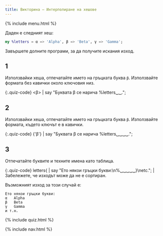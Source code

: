 ```yaml
---
title: Викторина — Интерполиране на хешове
---
```


{% include menu.html %}

Даден е следният хеш:

```raku
my %letters = α => 'Alpha', β => 'Beta', γ => 'Gamma';
```

Завършете долните програми, за да получите искания изход.

## 1

Използвайки хеша, отпечатайте името на гръцката буква `β`. Използвайте формата без кавички около ключовия низ.

{:.quiz-code}
&lt;β&gt; | say &quot;Буквата β се нарича %letters␣␣.&quot;;

## 2

Използвайки хеша, отпечатайте името на гръцката буква `β`. Използвайте формата, където ключът е в кавички.

{:.quiz-code}
{&apos;β&apos;} | say &quot;Буквата β се нарича %letters␣␣␣␣.&quot;;


## 3

Отпечатайте буквите и техните имена като таблица.

{:.quiz-code}
letters{ | say &quot;Ето някои гръцки букви:\n%␣␣␣␣␣}\netc.&quot;; | Забележете, че изходът може да не е сортиран.

Възможният изход за този случай е:

    Ето някои гръцки букви:
    α	Alpha
    β	Beta
    γ	Gamma
    и т.н.

{% include quiz.html %}

{% include nav.html %}